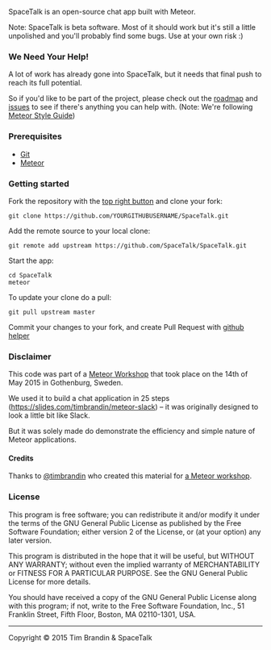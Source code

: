 SpaceTalk is an open-source chat app built with Meteor.

Note: SpaceTalk is beta software. Most of it should work but it's still a little unpolished and you'll probably find some bugs. Use at your own risk :)

### We Need Your Help!

A lot of work has already gone into SpaceTalk, but it needs that final push to reach its full potential.

So if you'd like to be part of the project, please check out the [roadmap](https://trello.com/b/R9Nh1V3t/spacetalk-roadmap) and [issues](https://github.com/SpaceTalk/SpaceTalk/issues) to see if there's anything you can help with. (Note: We're following [Meteor Style Guide](https://github.com/meteor/meteor/wiki/Meteor-Style-Guide))

### Prerequisites

* [Git](http://git-scm.com/book/en/v2/Getting-Started-Installing-Git)
* [Meteor](https://www.meteor.com/install)

### Getting started

Fork the repository with the [top right button](https://github.com/SpaceTalk/SpaceTalk#fork-destination-box) and clone your fork:

```
git clone https://github.com/YOURGITHUBUSERNAME/SpaceTalk.git
```

Add the remote source to your local clone:

```
git remote add upstream https://github.com/SpaceTalk/SpaceTalk.git
```

Start the app:

```
cd SpaceTalk
meteor
```

To update your clone do a pull:

```
git pull upstream master
```

Commit your changes to your fork, and create Pull Request with [github helper](https://github.com/SpaceTalk/SpaceTalk/compare/master...#)


### Disclaimer

This code was part of a [Meteor Workshop](http://www.meetup.com/Meteor-Goteborg/events/221282857/) that took place on the 14th of May 2015 in Gothenburg, Sweden.

We used it to build a chat application in 25 steps (https://slides.com/timbrandin/meteor-slack) – it was originally designed to look a little bit like Slack.

But it was solely made do demonstrate the efficiency and simple nature of Meteor applications.

#### Credits

Thanks to [@timbrandin](https://twitter.com/timbrandin) who created this material for [a Meteor workshop](http://www.meetup.com/Meteor-Goteborg/events/221282857/).

### License

This program is free software; you can redistribute it and/or
modify it under the terms of the GNU General Public License
as published by the Free Software Foundation; either version 2
of the License, or (at your option) any later version.

This program is distributed in the hope that it will be useful,
but WITHOUT ANY WARRANTY; without even the implied warranty of
MERCHANTABILITY or FITNESS FOR A PARTICULAR PURPOSE.  See the
GNU General Public License for more details.

You should have received a copy of the GNU General Public License
along with this program; if not, write to the Free Software
Foundation, Inc., 51 Franklin Street, Fifth Floor, Boston,
MA  02110-1301, USA.

-------

Copyright © 2015 Tim Brandin &amp; SpaceTalk
